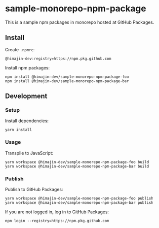 # sample-monorepo-npm-package

This is a sample npm packages in monorepo hosted at GitHub Packages.

## Install

Create `.npmrc`:

```
@himajin-dev:registry=https://npm.pkg.github.com
```

Install npm packages:

```
npm install @himajin-dev/sample-monorepo-npm-package-foo
npm install @himajin-dev/sample-monorepo-npm-package-bar
```

## Development

### Setup

Install dependencies:

```
yarn install
```

### Usage

Transpile to JavaScript:

```
yarn workspace @himajin-dev/sample-monorepo-npm-package-foo build
yarn workspace @himajin-dev/sample-monorepo-npm-package-bar build
```

### Publish

Publish to GitHub Packages:

```
yarn workspace @himajin-dev/sample-monorepo-npm-package-foo publish
yarn workspace @himajin-dev/sample-monorepo-npm-package-bar publish
```

If you are not logged in, log in to GitHub Packages:

```
npm login --registry=https://npm.pkg.github.com
```
